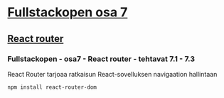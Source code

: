 # [Fullstackopen osa 7](https://fullstackopen.com/osa7/react_router#tehtavat-7-1-7-3)

## [React router](https://fullstackopen.com/osa7/react_router)

### Fullstackopen - osa7 - React router - tehtavat 7.1 - 7.3

React Router tarjoaa ratkaisun React-sovelluksen navigaation hallintaan

```
npm install react-router-dom
```